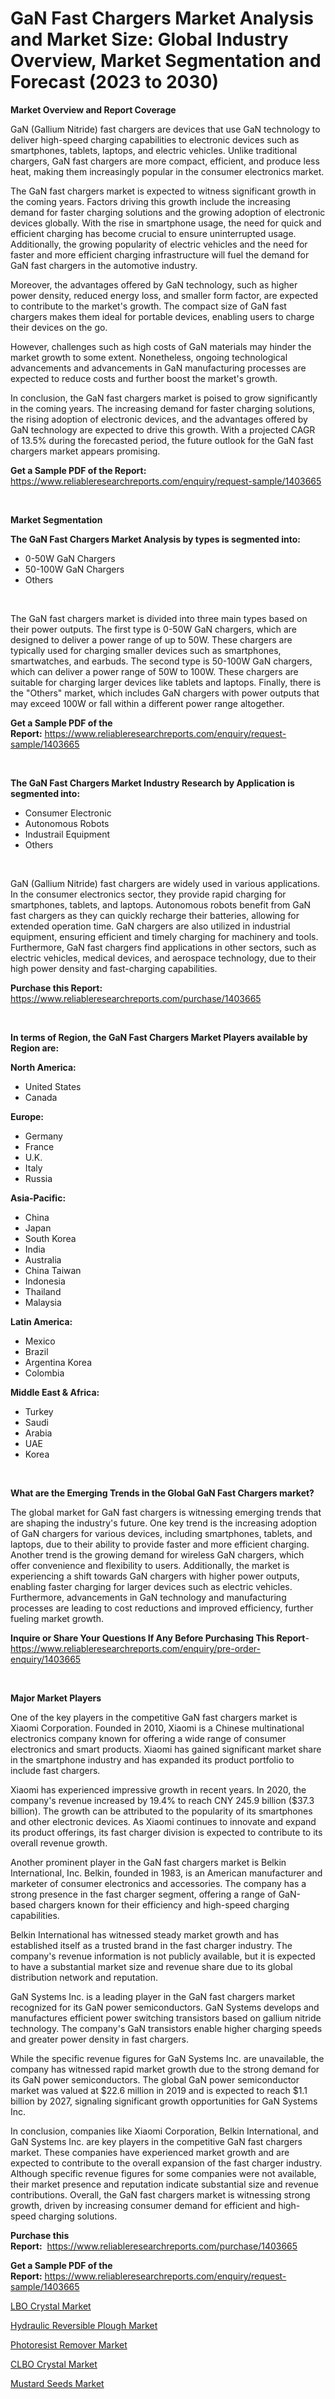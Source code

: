 <p><h1>GaN Fast Chargers Market Analysis and Market Size: Global Industry Overview, Market Segmentation and Forecast (2023 to 2030)</h1></p><p><strong>Market Overview and Report Coverage</strong></p>
<p><p>GaN (Gallium Nitride) fast chargers are devices that use GaN technology to deliver high-speed charging capabilities to electronic devices such as smartphones, tablets, laptops, and electric vehicles. Unlike traditional chargers, GaN fast chargers are more compact, efficient, and produce less heat, making them increasingly popular in the consumer electronics market.</p><p>The GaN fast chargers market is expected to witness significant growth in the coming years. Factors driving this growth include the increasing demand for faster charging solutions and the growing adoption of electronic devices globally. With the rise in smartphone usage, the need for quick and efficient charging has become crucial to ensure uninterrupted usage. Additionally, the growing popularity of electric vehicles and the need for faster and more efficient charging infrastructure will fuel the demand for GaN fast chargers in the automotive industry.</p><p>Moreover, the advantages offered by GaN technology, such as higher power density, reduced energy loss, and smaller form factor, are expected to contribute to the market's growth. The compact size of GaN fast chargers makes them ideal for portable devices, enabling users to charge their devices on the go.</p><p>However, challenges such as high costs of GaN materials may hinder the market growth to some extent. Nonetheless, ongoing technological advancements and advancements in GaN manufacturing processes are expected to reduce costs and further boost the market's growth.</p><p>In conclusion, the GaN fast chargers market is poised to grow significantly in the coming years. The increasing demand for faster charging solutions, the rising adoption of electronic devices, and the advantages offered by GaN technology are expected to drive this growth. With a projected CAGR of 13.5% during the forecasted period, the future outlook for the GaN fast chargers market appears promising.</p></p>
<p><strong>Get a Sample PDF of the Report:</strong> <a href="https://www.reliableresearchreports.com/enquiry/request-sample/1403665">https://www.reliableresearchreports.com/enquiry/request-sample/1403665</a></p>
<p>&nbsp;</p>
<p><strong>Market Segmentation</strong></p>
<p><strong>The GaN Fast Chargers Market Analysis by types is segmented into:</strong></p>
<p><ul><li>0-50W GaN Chargers</li><li>50-100W GaN Chargers</li><li>Others</li></ul></p>
<p>&nbsp;</p>
<p><p>The GaN fast chargers market is divided into three main types based on their power outputs. The first type is 0-50W GaN chargers, which are designed to deliver a power range of up to 50W. These chargers are typically used for charging smaller devices such as smartphones, smartwatches, and earbuds. The second type is 50-100W GaN chargers, which can deliver a power range of 50W to 100W. These chargers are suitable for charging larger devices like tablets and laptops. Finally, there is the "Others" market, which includes GaN chargers with power outputs that may exceed 100W or fall within a different power range altogether.</p></p>
<p><strong>Get a Sample PDF of the Report:</strong>&nbsp;<a href="https://www.reliableresearchreports.com/enquiry/request-sample/1403665">https://www.reliableresearchreports.com/enquiry/request-sample/1403665</a></p>
<p>&nbsp;</p>
<p><strong>The GaN Fast Chargers Market Industry Research by Application is segmented into:</strong></p>
<p><ul><li>Consumer Electronic</li><li>Autonomous Robots</li><li>Industrail Equipment</li><li>Others</li></ul></p>
<p>&nbsp;</p>
<p><p>GaN (Gallium Nitride) fast chargers are widely used in various applications. In the consumer electronics sector, they provide rapid charging for smartphones, tablets, and laptops. Autonomous robots benefit from GaN fast chargers as they can quickly recharge their batteries, allowing for extended operation time. GaN chargers are also utilized in industrial equipment, ensuring efficient and timely charging for machinery and tools. Furthermore, GaN fast chargers find applications in other sectors, such as electric vehicles, medical devices, and aerospace technology, due to their high power density and fast-charging capabilities.</p></p>
<p><strong>Purchase this Report:</strong>&nbsp; <a href="https://www.reliableresearchreports.com/purchase/1403665">https://www.reliableresearchreports.com/purchase/1403665</a></p>
<p>&nbsp;</p>
<p><strong>In terms of Region, the GaN Fast Chargers Market Players available by Region are:</strong></p>
<p>
    <p> <strong> North America: </strong>
        <ul>
            <li>United States</li>
            <li>Canada</li>
        </ul>
        </p> 
    <p> <strong> Europe: </strong>
        <ul>
            <li>Germany</li>
            <li>France</li>
            <li>U.K.</li>
            <li>Italy</li>
            <li>Russia</li>
        </ul>
        </p> 
    <p> <strong> Asia-Pacific: </strong>
        <ul>
            <li>China</li>
            <li>Japan</li>
            <li>South Korea</li>
            <li>India</li>
            <li>Australia</li>
            <li>China Taiwan</li>
            <li>Indonesia</li>
            <li>Thailand</li>
            <li>Malaysia</li>
        </ul>
        </p> 
    <p> <strong> Latin America: </strong>
        <ul>
            <li>Mexico</li>
            <li>Brazil</li>
            <li>Argentina Korea</li>
            <li>Colombia</li>
        </ul>
        </p> 
    <p> <strong> Middle East & Africa: </strong>
        <ul>
            <li>Turkey</li>
            <li>Saudi</li>
            <li>Arabia</li>
            <li>UAE</li>
            <li>Korea</li>
        </ul>
    </p>
    </p>
<p>&nbsp;</p>
<p><strong>What are the Emerging Trends in the Global GaN Fast Chargers market?</strong></p>
<p><p>The global market for GaN fast chargers is witnessing emerging trends that are shaping the industry's future. One key trend is the increasing adoption of GaN chargers for various devices, including smartphones, tablets, and laptops, due to their ability to provide faster and more efficient charging. Another trend is the growing demand for wireless GaN chargers, which offer convenience and flexibility to users. Additionally, the market is experiencing a shift towards GaN chargers with higher power outputs, enabling faster charging for larger devices such as electric vehicles. Furthermore, advancements in GaN technology and manufacturing processes are leading to cost reductions and improved efficiency, further fueling market growth.</p></p>
<p><strong>Inquire or Share Your Questions If Any Before Purchasing This Report</strong>- <a href="https://www.reliableresearchreports.com/enquiry/pre-order-enquiry/1403665">https://www.reliableresearchreports.com/enquiry/pre-order-enquiry/1403665</a></p>
<p>&nbsp;</p>
<p><strong>Major Market Players</strong></p>
<p><p>One of the key players in the competitive GaN fast chargers market is Xiaomi Corporation. Founded in 2010, Xiaomi is a Chinese multinational electronics company known for offering a wide range of consumer electronics and smart products. Xiaomi has gained significant market share in the smartphone industry and has expanded its product portfolio to include fast chargers.</p><p>Xiaomi has experienced impressive growth in recent years. In 2020, the company's revenue increased by 19.4% to reach CNY 245.9 billion ($37.3 billion). The growth can be attributed to the popularity of its smartphones and other electronic devices. As Xiaomi continues to innovate and expand its product offerings, its fast charger division is expected to contribute to its overall revenue growth.</p><p>Another prominent player in the GaN fast chargers market is Belkin International, Inc. Belkin, founded in 1983, is an American manufacturer and marketer of consumer electronics and accessories. The company has a strong presence in the fast charger segment, offering a range of GaN-based chargers known for their efficiency and high-speed charging capabilities.</p><p>Belkin International has witnessed steady market growth and has established itself as a trusted brand in the fast charger industry. The company's revenue information is not publicly available, but it is expected to have a substantial market size and revenue share due to its global distribution network and reputation.</p><p>GaN Systems Inc. is a leading player in the GaN fast chargers market recognized for its GaN power semiconductors. GaN Systems develops and manufactures efficient power switching transistors based on gallium nitride technology. The company's GaN transistors enable higher charging speeds and greater power density in fast chargers.</p><p>While the specific revenue figures for GaN Systems Inc. are unavailable, the company has witnessed rapid market growth due to the strong demand for its GaN power semiconductors. The global GaN power semiconductor market was valued at $22.6 million in 2019 and is expected to reach $1.1 billion by 2027, signaling significant growth opportunities for GaN Systems Inc.</p><p>In conclusion, companies like Xiaomi Corporation, Belkin International, and GaN Systems Inc. are key players in the competitive GaN fast chargers market. These companies have experienced market growth and are expected to contribute to the overall expansion of the fast charger industry. Although specific revenue figures for some companies were not available, their market presence and reputation indicate substantial size and revenue contributions. Overall, the GaN fast chargers market is witnessing strong growth, driven by increasing consumer demand for efficient and high-speed charging solutions.</p></p>
<p><strong>Purchase this Report:</strong>&nbsp;&nbsp;<a href="https://www.reliableresearchreports.com/purchase/1403665">https://www.reliableresearchreports.com/purchase/1403665</a></p>
<p></p>
<p><strong>Get a Sample PDF of the Report:</strong>&nbsp;<a href="https://www.reliableresearchreports.com/enquiry/request-sample/1403665">https://www.reliableresearchreports.com/enquiry/request-sample/1403665</a></p>
<p><p><a href="https://www.linkedin.com/pulse/lbo-crystal-market-size-share-global-analysis-report-2023-0slpe/">LBO Crystal Market</a></p><p><a href="https://medium.com/@fire.honor.safe/hydraulic-reversible-plough-market-analysis-and-sze-forecasted-for-period-from-2023-to-2030-d60340619f14">Hydraulic Reversible Plough Market</a></p><p><a href="https://www.linkedin.com/pulse/photoresist-remover-market-share-amp-new-trends-analysis-m0aoe/">Photoresist Remover Market</a></p><p><a href="https://www.linkedin.com/pulse/clbo-crystal-market-size-growth-forecast-from-2023-2030-vrnoe/">CLBO Crystal Market</a></p><p><a href="https://medium.com/@bank.build.unity/mustard-seeds-market-outlook-industry-overview-and-forecast-2023-to-2030-1664ffa3ba70">Mustard Seeds Market</a></p></p>